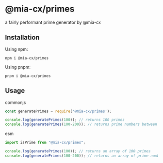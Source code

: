# @mia-cx/primes
a fairly performant prime generator by @mia-cx

## Installation
Using npm:
```shell
npm i @mia-cx/primes
```

Using pnpm:
```shell
pnpm i @mia-cx/primes
```

## Usage
commonjs
```js
const generatePrimes = require('@mia-cx/primes');

console.log(generatePrimes(100)); // returns 100 primes
console.log(generatePrimes(100-200)); // returns prime numbers between 100 and 200
```

esm
```js
import isPrime from "@mia-cx/primes";

console.log(generatePrimes(100)); // returns an array of 100 primes
console.log(generatePrimes(100-200)); // returns an array of prime numbers between 100 and 200
```